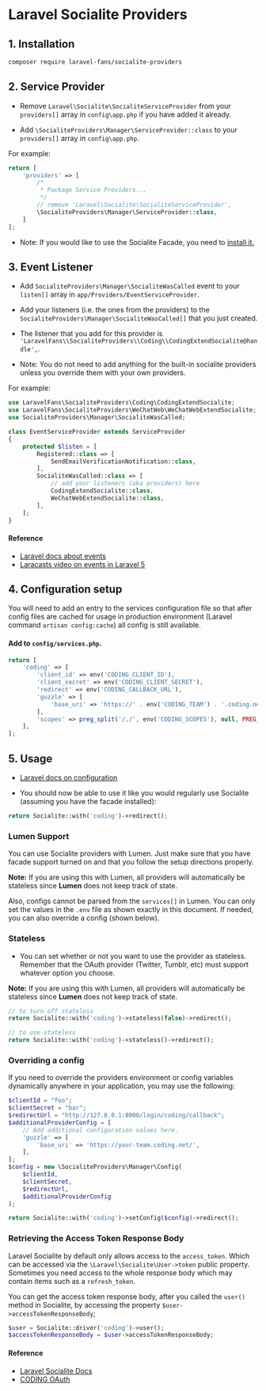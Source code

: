 # Laravel Socialite Providers

## 1. Installation

```bash
composer require laravel-fans/socialite-providers
```

## 2. Service Provider

* Remove `Laravel\Socialite\SocialiteServiceProvider` from your `providers[]` array in `config\app.php` if you have added it already.

* Add `\SocialiteProviders\Manager\ServiceProvider::class` to your `providers[]` array in `config\app.php`.

For example:

```php
return [
    'providers' => [
        /*
         * Package Service Providers...
         */
        // remove 'Laravel\Socialite\SocialiteServiceProvider',
        \SocialiteProviders\Manager\ServiceProvider::class,
    ]
];
```

* Note: If you would like to use the Socialite Facade, you need to [install it.](https://github.com/laravel/socialite)

## 3. Event Listener

* Add `SocialiteProviders\Manager\SocialiteWasCalled` event to your `listen[]` array  in `app/Providers/EventServiceProvider`.

* Add your listeners (i.e. the ones from the providers) to the `SocialiteProviders\Manager\SocialiteWasCalled[]` that you just created.

* The listener that you add for this provider is `'LaravelFans\\SocialiteProviders\\Coding\\CodingExtendSocialite@handle',`.

* Note: You do not need to add anything for the built-in socialite providers unless you override them with your own providers.

For example:

```php
use LaravelFans\SocialiteProviders\Coding\CodingExtendSocialite;
use LaravelFans\SocialiteProviders\WeChatWeb\WeChatWebExtendSocialite;
use SocialiteProviders\Manager\SocialiteWasCalled;

class EventServiceProvider extends ServiceProvider
{
    protected $listen = [
        Registered::class => [
            SendEmailVerificationNotification::class,
        ],
        SocialiteWasCalled::class => [
            // add your listeners (aka providers) here
            CodingExtendSocialite::class,
            WeChatWebExtendSocialite::class,
        ],
    ];
}
```

#### Reference

* [Laravel docs about events](http://laravel.com/docs/events)
* [Laracasts video on events in Laravel 5](https://laracasts.com/lessons/laravel-5-events)

## 4. Configuration setup

You will need to add an entry to the services configuration file so that after config files are cached for usage in production environment (Laravel command `artisan config:cache`) all config is still available.

#### Add to `config/services.php`.

```php
return [
    'coding' => [
        'client_id' => env('CODING_CLIENT_ID'),
        'client_secret' => env('CODING_CLIENT_SECRET'),
        'redirect' => env('CODING_CALLBACK_URL'),
        'guzzle' => [
            'base_uri' => 'https://' . env('CODING_TEAM') . '.coding.net/',
        ],
        'scopes' => preg_split('/,/', env('CODING_SCOPES'), null, PREG_SPLIT_NO_EMPTY), // optional, can not use explode, see vlucas/phpdotenv#175
    ],
];
```

## 5. Usage

* [Laravel docs on configuration](http://laravel.com/docs/master/configuration)

* You should now be able to use it like you would regularly use Socialite (assuming you have the facade installed):

```php
return Socialite::with('coding')->redirect();
```

### Lumen Support

You can use Socialite providers with Lumen.  Just make sure that you have facade support turned on and that you follow the setup directions properly.

**Note:** If you are using this with Lumen, all providers will automatically be stateless since **Lumen** does not keep track of state.

Also, configs cannot be parsed from the `services[]` in Lumen.  You can only set the values in the `.env` file as shown exactly in this document.  If needed, you can
  also override a config (shown below).

### Stateless

* You can set whether or not you want to use the provider as stateless.  Remember that the OAuth provider (Twitter, Tumblr, etc) must support whatever option you choose.

**Note:** If you are using this with Lumen, all providers will automatically be stateless since **Lumen** does not keep track of state.

```php
// to turn off stateless
return Socialite::with('coding')->stateless(false)->redirect();

// to use stateless
return Socialite::with('coding')->stateless()->redirect();
```

### Overriding a config

If you need to override the providers environment or config variables dynamically anywhere in your application, you may use the following:

```php
$clientId = "foo";
$clientSecret = "bar";
$redirectUrl = "http://127.0.0.1:8000/login/coding/callback";
$additionalProviderConfig = [
    // Add additional configuration values here.
    'guzzle' => [
        'base_uri' => 'https://your-team.coding.net/',
    ],
];
$config = new \SocialiteProviders\Manager\Config(
    $clientId,
    $clientSecret,
    $redirectUrl,
    $additionalProviderConfig
);

return Socialite::with('coding')->setConfig($config)->redirect();
```

### Retrieving the Access Token Response Body

Laravel Socialite by default only allows access to the `access_token`.  Which can be accessed
via the `\Laravel\Socialite\User->token` public property.  Sometimes you need access to the whole response body which
may contain items such as a `refresh_token`.

You can get the access token response body, after you called the `user()` method in Socialite, by accessing the property `$user->accessTokenResponseBody`;

```php
$user = Socialite::driver('coding')->user();
$accessTokenResponseBody = $user->accessTokenResponseBody;
```

#### Reference

* [Laravel Socialite Docs](https://github.com/laravel/socialite)
* [CODING OAuth](https://help.coding.net/docs/project/open/oauth.html)

